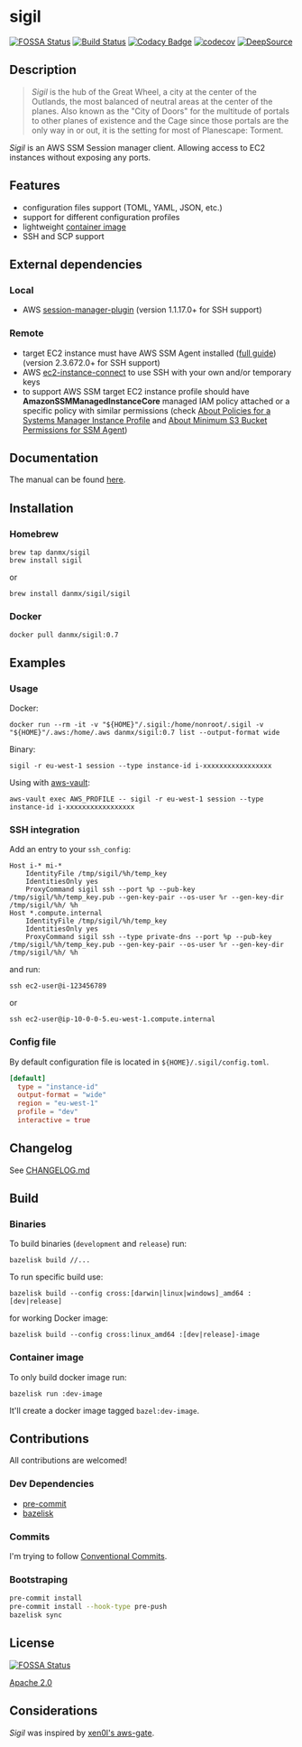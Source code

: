 # sigil

[![FOSSA Status](https://app.fossa.io/api/projects/git%2Bgithub.com%2Fdanmx%2Fsigil.svg?type=shield)](https://app.fossa.io/projects/git%2Bgithub.com%2Fdanmx%2Fsigil?ref=badge_shield)
[![Build Status](https://cloud.drone.io/api/badges/danmx/sigil/status.svg)](https://cloud.drone.io/danmx/sigil)
[![Codacy Badge](https://api.codacy.com/project/badge/Grade/b4725f567cbf46a493a5436ee698b571)](https://www.codacy.com/app/danmx/sigil?utm_source=github.com&amp;utm_medium=referral&amp;utm_content=danmx/sigil&amp;utm_campaign=Badge_Grade)
[![codecov](https://codecov.io/gh/danmx/sigil/branch/master/graph/badge.svg)](https://codecov.io/gh/danmx/sigil)
[![DeepSource](https://static.deepsource.io/deepsource-badge-light-mini.svg)](https://deepsource.io/gh/danmx/sigil/?ref=repository-badge)

## Description

> *Sigil* is the hub of the Great Wheel, a city at the center of the Outlands, the most balanced of neutral areas at the center of the planes. Also known as the "City of Doors" for the multitude of portals to other planes of existence and the Cage since those portals are the only way in or out, it is the setting for most of Planescape: Torment.

*Sigil* is an AWS SSM Session manager client. Allowing access to EC2 instances without exposing any ports.

## Features

- configuration files support (TOML, YAML, JSON, etc.)
- support for different configuration profiles
- lightweight [container image](https://hub.docker.com/r/danmx/sigil)
- SSH and SCP support

## External dependencies

### Local

- AWS [session-manager-plugin](https://docs.aws.amazon.com/systems-manager/latest/userguide/session-manager-working-with-install-plugin.html) (version 1.1.17.0+ for SSH support)

### Remote

- target EC2 instance must have AWS SSM Agent installed ([full guide](https://docs.aws.amazon.com/systems-manager/latest/userguide/ssm-agent.html)) (version 2.3.672.0+ for SSH support)
- AWS [ec2-instance-connect](https://docs.aws.amazon.com/AWSEC2/latest/UserGuide/ec2-instance-connect-set-up.html) to use SSH with your own and/or temporary keys
- to support AWS SSM target EC2 instance profile should have **AmazonSSMManagedInstanceCore** managed IAM policy attached or a specific policy with similar permissions (check [About Policies for a Systems Manager Instance Profile](https://docs.aws.amazon.com/systems-manager/latest/userguide/setup-instance-profile.html) and [About Minimum S3 Bucket Permissions for SSM Agent](https://docs.aws.amazon.com/systems-manager/latest/userguide/ssm-agent-minimum-s3-permissions.html))

## Documentation

The manual can be found [here](docs/README.md).

## Installation

### Homebrew

```shell
brew tap danmx/sigil
brew install sigil
```

or

```shell
brew install danmx/sigil/sigil
```

### Docker

```shell
docker pull danmx/sigil:0.7
```

## Examples

### Usage

Docker:

```shell
docker run --rm -it -v "${HOME}"/.sigil:/home/nonroot/.sigil -v "${HOME}"/.aws:/home/.aws danmx/sigil:0.7 list --output-format wide
```

Binary:

```shell
sigil -r eu-west-1 session --type instance-id i-xxxxxxxxxxxxxxxxx
```

Using with [aws-vault](https://github.com/99designs/aws-vault):

```shell
aws-vault exec AWS_PROFILE -- sigil -r eu-west-1 session --type instance-id i-xxxxxxxxxxxxxxxxx
```

### SSH integration

Add an entry to your `ssh_config`:

```ssh_config
Host i-* mi-*
    IdentityFile /tmp/sigil/%h/temp_key
    IdentitiesOnly yes
    ProxyCommand sigil ssh --port %p --pub-key /tmp/sigil/%h/temp_key.pub --gen-key-pair --os-user %r --gen-key-dir /tmp/sigil/%h/ %h
Host *.compute.internal
    IdentityFile /tmp/sigil/%h/temp_key
    IdentitiesOnly yes
    ProxyCommand sigil ssh --type private-dns --port %p --pub-key /tmp/sigil/%h/temp_key.pub --gen-key-pair --os-user %r --gen-key-dir /tmp/sigil/%h/ %h
```

and run:

```shell
ssh ec2-user@i-123456789
```

or

```shell
ssh ec2-user@ip-10-0-0-5.eu-west-1.compute.internal
```

### Config file

By default configuration file is located in `${HOME}/.sigil/config.toml`.

```toml
[default]
  type = "instance-id"
  output-format = "wide"
  region = "eu-west-1"
  profile = "dev"
  interactive = true
```

## Changelog

See [CHANGELOG.md](CHANGELOG.md)

## Build

### Binaries

To build binaries (`development` and `release`) run:

```shell
bazelisk build //...
```

To run specific build use:

```shell
bazelisk build --config cross:[darwin|linux|windows]_amd64 :[dev|release]
```

for working Docker image:

```shell
bazelisk build --config cross:linux_amd64 :[dev|release]-image
```

### Container image

To only build docker image run:

```shell
bazelisk run :dev-image
```

It'll create a docker image tagged `bazel:dev-image`.

## Contributions

All contributions are welcomed!

### Dev Dependencies

- [pre-commit](https://pre-commit.com/)
- [bazelisk](https://github.com/bazelbuild/bazelisk)

### Commits

I'm trying to follow [Conventional Commits](https://www.conventionalcommits.org/en/v1.0.0/).

### Bootstraping

```sh
pre-commit install
pre-commit install --hook-type pre-push
bazelisk sync
```

## License

[![FOSSA Status](https://app.fossa.io/api/projects/git%2Bgithub.com%2Fdanmx%2Fsigil.svg?type=large)](https://app.fossa.io/projects/git%2Bgithub.com%2Fdanmx%2Fsigil?ref=badge_large)

[Apache 2.0](LICENSE)

## Considerations

*Sigil* was inspired by [xen0l's aws-gate](https://github.com/xen0l/aws-gate).

